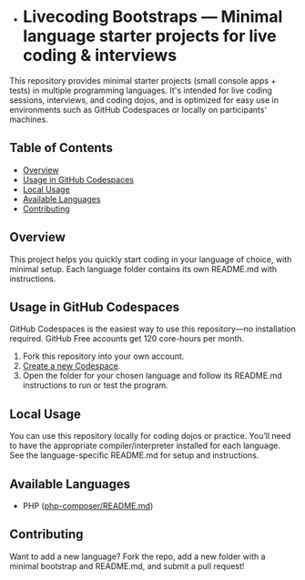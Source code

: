 - # Livecoding Bootstraps — Minimal language starter projects for live coding & interviews

This repository provides minimal starter projects (small console apps + tests) in multiple programming languages. It's intended for live coding sessions, interviews, and coding dojos, and is optimized for easy use in environments such as GitHub Codespaces or locally on participants' machines.

## Table of Contents
- [Overview](#overview)
- [Usage in GitHub Codespaces](#usage-in-github-codespaces)
- [Local Usage](#local-usage)
- [Available Languages](#available-languages)
- [Contributing](#contributing)

## Overview
This project helps you quickly start coding in your language of choice, with minimal setup. Each language folder contains its own README.md with instructions.

## Usage in GitHub Codespaces
GitHub Codespaces is the easiest way to use this repository—no installation required. GitHub Free accounts get 120 core-hours per month.

1. Fork this repository into your own account.
2. [Create a new Codespace](https://github.com/codespaces/new).
3. Open the folder for your chosen language and follow its README.md instructions to run or test the program.

## Local Usage
You can use this repository locally for coding dojos or practice. You’ll need to have the appropriate compiler/interpreter installed for each language. See the language-specific README.md for setup and instructions.

## Available Languages
- PHP ([php-composer/README.md](php-composer/README.md))
<!-- Add more languages here as you add them -->

## Contributing
Want to add a new language? Fork the repo, add a new folder with a minimal bootstrap and README.md, and submit a pull request!